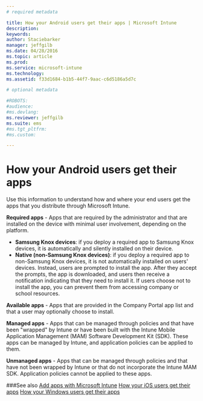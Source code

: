 ```yaml
---
# required metadata

title: How your Android users get their apps | Microsoft Intune
description:
keywords:
author: Staciebarker
manager: jeffgilb
ms.date: 04/28/2016
ms.topic: article
ms.prod:
ms.service: microsoft-intune
ms.technology:
ms.assetid: f33d1684-b1b5-44f7-9aac-c6d5186a5d7c

# optional metadata

#ROBOTS:
#audience:
#ms.devlang:
ms.reviewer: jeffgilb
ms.suite: ems
#ms.tgt_pltfrm:
#ms.custom:

---
```



# How your Android users get their apps
Use this information to understand how and where your end users get the apps that you distribute through Microsoft Intune. 

**Required apps** - Apps that are required by the administrator and that are installed on the device with minimal user involvement, depending on the platform.
 
- **Samsung Knox devices**: if you deploy a required app to Samsung Knox devices, it is automatically and silently installed on their device.
- **Native (non-Samsung Knox devices)**: if you deploy a required app to non-Samsung Knox devices, it is not automatically installed on users' devices. Instead, users are prompted to install the app. After they accept the prompts, the app is downloaded, and users then receive a notification indicating that they need to install it. If users choose not to install the app, you can prevent them from accessing company or school resources.

**Available apps** - Apps that are provided in the Company Portal app list and that a user may optionally choose to install.

**Managed apps** - Apps that can be managed through policies and that have been "wrapped" by Intune or have been built with the Intune Mobile Application Management (MAM) Software Development Kit (SDK). These apps can be managed by Intune, and application policies can be applied to them.

**Unmanaged apps** - Apps that can be managed through policies and that have not been wrapped by Intune or that do not incorporate the Intune MAM SDK. Application policies cannot be applied to these apps.

###See also
[Add apps with Microsoft Intune](/intune/deploy-use/add-apps)
[How your iOS users get their apps](how-your-ios-users-get-their-apps.md)
[How your Windows users get their apps](how-your-windows-users-get-their-apps.md)